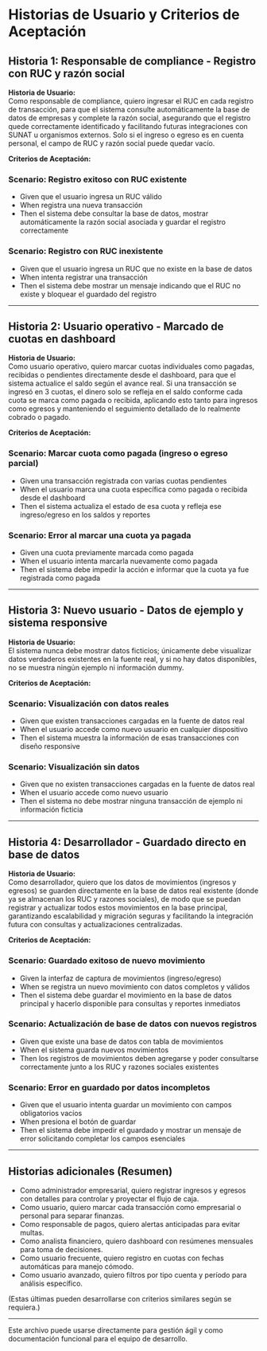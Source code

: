 # Historias de Usuario y Criterios de Aceptación

## Historia 1: Responsable de compliance - Registro con RUC y razón social

**Historia de Usuario:**  
Como responsable de compliance, quiero ingresar el RUC en cada registro de transacción, para que el sistema consulte automáticamente la base de datos de empresas y complete la razón social, asegurando que el registro quede correctamente identificado y facilitando futuras integraciones con SUNAT u organismos externos. Solo si el ingreso o egreso es en cuenta personal, el campo de RUC y razón social puede quedar vacío. 

**Criterios de Aceptación:**  
### Scenario: Registro exitoso con RUC existente  
- Given que el usuario ingresa un RUC válido  
- When registra una nueva transacción  
- Then el sistema debe consultar la base de datos, mostrar automáticamente la razón social asociada y guardar el registro correctamente  

### Scenario: Registro con RUC inexistente  
- Given que el usuario ingresa un RUC que no existe en la base de datos  
- When intenta registrar una transacción  
- Then el sistema debe mostrar un mensaje indicando que el RUC no existe y bloquear el guardado del registro  

---

## Historia 2: Usuario operativo - Marcado de cuotas en dashboard

**Historia de Usuario:**  
Como usuario operativo, quiero marcar cuotas individuales como pagadas, recibidas o pendientes directamente desde el dashboard, para que el sistema actualice el saldo según el avance real. Si una transacción se ingresó en 3 cuotas, el dinero solo se refleja en el saldo conforme cada cuota se marca como pagada o recibida, aplicando esto tanto para ingresos como egresos y manteniendo el seguimiento detallado de lo realmente cobrado o pagado.

**Criterios de Aceptación:**  
### Scenario: Marcar cuota como pagada (ingreso o egreso parcial)  
- Given una transacción registrada con varias cuotas pendientes  
- When el usuario marca una cuota específica como pagada o recibida desde el dashboard  
- Then el sistema actualiza el estado de esa cuota y refleja ese ingreso/egreso en los saldos y reportes  

### Scenario: Error al marcar una cuota ya pagada  
- Given una cuota previamente marcada como pagada  
- When el usuario intenta marcarla nuevamente como pagada  
- Then el sistema debe impedir la acción e informar que la cuota ya fue registrada como pagada  

---

## Historia 3: Nuevo usuario - Datos de ejemplo y sistema responsive

**Historia de Usuario:**  
El sistema nunca debe mostrar datos ficticios; únicamente debe visualizar datos verdaderos existentes en la fuente real, y si no hay datos disponibles, no se muestra ningún ejemplo ni información dummy.

**Criterios de Aceptación:**  
### Scenario: Visualización con datos reales  
- Given que existen transacciones cargadas en la fuente de datos real  
- When el usuario accede como nuevo usuario en cualquier dispositivo  
- Then el sistema muestra la información de esas transacciones con diseño responsive  

### Scenario: Visualización sin datos  
- Given que no existen transacciones cargadas en la fuente de datos real  
- When el usuario accede como nuevo usuario  
- Then el sistema no debe mostrar ninguna transacción de ejemplo ni información ficticia  

---

## Historia 4: Desarrollador - Guardado directo en base de datos

**Historia de Usuario:**  
Como desarrollador, quiero que los datos de movimientos (ingresos y egresos) se guarden directamente en la base de datos real existente (donde ya se almacenan los RUC y razones sociales), de modo que se puedan registrar y actualizar todos estos movimientos en la base principal, garantizando escalabilidad y migración seguras y facilitando la integración futura con consultas y actualizaciones centralizadas.

**Criterios de Aceptación:**  
### Scenario: Guardado exitoso de nuevo movimiento  
- Given la interfaz de captura de movimientos (ingreso/egreso)  
- When se registra un nuevo movimiento con datos completos y válidos  
- Then el sistema debe guardar el movimiento en la base de datos principal y hacerlo disponible para consultas y reportes inmediatos  

### Scenario: Actualización de base de datos con nuevos registros  
- Given que existe una base de datos con tabla de movimientos  
- When el sistema guarda nuevos movimientos  
- Then los registros de movimientos deben agregarse y poder consultarse correctamente junto a los RUC y razones sociales existentes  

### Scenario: Error en guardado por datos incompletos  
- Given que el usuario intenta guardar un movimiento con campos obligatorios vacíos  
- When presiona el botón de guardar  
- Then el sistema debe impedir el guardado y mostrar un mensaje de error solicitando completar los campos esenciales  

---

## Historias adicionales (Resumen)

- Como administrador empresarial, quiero registrar ingresos y egresos con detalles para controlar y proyectar el flujo de caja.  
- Como usuario, quiero marcar cada transacción como empresarial o personal para separar finanzas.  
- Como responsable de pagos, quiero alertas anticipadas para evitar multas.  
- Como analista financiero, quiero dashboard con resúmenes mensuales para toma de decisiones.  
- Como usuario frecuente, quiero registro en cuotas con fechas automáticas para manejo cómodo.  
- Como usuario avanzado, quiero filtros por tipo cuenta y período para análisis específico.

(Estas últimas pueden desarrollarse con criterios similares según se requiera.)

---

Este archivo puede usarse directamente para gestión ágil y como documentación funcional para el equipo de desarrollo.
